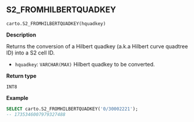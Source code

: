 ## S2_FROMHILBERTQUADKEY

```sql:signature
carto.S2_FROMHILBERTQUADKEY(hquadkey)
```

**Description**

Returns the conversion of a Hilbert quadkey (a.k.a Hilbert curve quadtree ID) into a S2 cell ID.

* `hquadkey`: `VARCHAR(MAX)` Hilbert quadkey to be converted.

**Return type**

`INT8`

**Example**

```sql
SELECT carto.S2_FROMHILBERTQUADKEY('0/30002221');
-- 1735346007979327488
```
